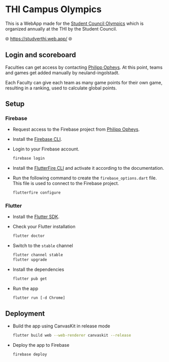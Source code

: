 # THI Campus Olympics

This is a WebApp made for the [Student Council Olympics](https://studverthi.de/fakultaetsolympiade) which is organized annually at the THI by the Student Council.

🌐 <https://studverthi.web.app/> 🌐

## Login and scoreboard

Faculties can get access by contacting [Philipp Opheys](mailto:philipp.opheys@neuland-ingolstadt.de). At this point, teams and games get added manually by neuland-ingolstadt.

Each Faculty can give each team as many game points for their own game, resulting in a ranking, used to calculate global points.

## Setup

### Firebase

- Request access to the Firebase project from [Philipp Opheys](mailto:philipp.opheys@neuland-ingolstadt.de).
- Install the [Firebase CLI](https://firebase.google.com/docs/cli).
- Login to your Firebase account.

    ```bash
    firebase login
    ```

- Install the [FlutterFire CLI](https://firebase.flutter.dev/docs/cli/) and activate it according to the documentation.
- Run the following command to create the `firebase_options.dart` file. This file is used to connect to the Firebase project.

    ```bash
    flutterfire configure
    ```

### Flutter

- Install the [Flutter SDK](https://flutter.dev/docs/get-started/install).
- Check your Flutter installation

    ```bash
    flutter doctor
    ```

- Switch to the `stable` channel

    ```bash
    flutter channel stable
    flutter upgrade
    ```

- Install the dependencies

    ```bash
    flutter pub get
    ```

- Run the app

    ```bash
    flutter run [-d Chrome]
    ```

## Deployment

- Build the app using CanvasKit in release mode

    ```bash
    flutter build web --web-renderer canvaskit --release
    ```

- Deploy the app to Firebase

    ```bash
    firebase deploy
    ```

